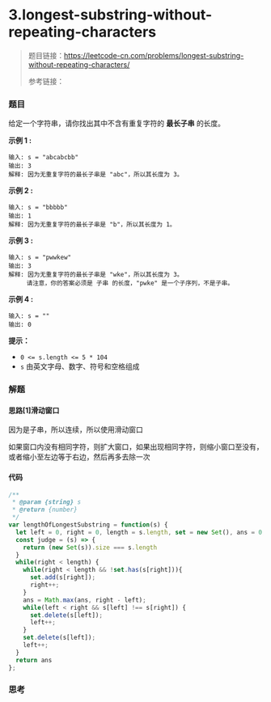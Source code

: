 # 3.longest-substring-without-repeating-characters

> 题目链接：https://leetcode-cn.com/problems/longest-substring-without-repeating-characters/
>
> 参考链接：

### 题目

给定一个字符串，请你找出其中不含有重复字符的 **最长子串** 的长度。

**示例 1 :**

```
输入: s = "abcabcbb"
输出: 3 
解释: 因为无重复字符的最长子串是 "abc"，所以其长度为 3。
```

**示例 2 :**

```
输入: s = "bbbbb"
输出: 1
解释: 因为无重复字符的最长子串是 "b"，所以其长度为 1。
```

**示例 3 :**

```
输入: s = "pwwkew"
输出: 3
解释: 因为无重复字符的最长子串是 "wke"，所以其长度为 3。
     请注意，你的答案必须是 子串 的长度，"pwke" 是一个子序列，不是子串。
```

**示例 4 :**

```
输入: s = ""
输出: 0
```

**提示：**

- `0 <= s.length <= 5 * 104`
- `s` 由英文字母、数字、符号和空格组成



### 解题

#### 思路[1]滑动窗口

因为是子串，所以连续，所以使用滑动窗口

如果窗口内没有相同字符，则扩大窗口，如果出现相同字符，则缩小窗口至没有，或者缩小至左边等于右边，然后再多去除一次

#### 代码

```javascript
/**
 * @param {string} s
 * @return {number}
 */
var lengthOfLongestSubstring = function(s) {
  let left = 0, right = 0, length = s.length, set = new Set(), ans = 0;
  const judge = (s) => {
    return (new Set(s)).size === s.length
  }
  while(right < length) {
    while(right < length && !set.has(s[right])){
      set.add(s[right]);
      right++;
    }
    ans = Math.max(ans, right - left);
    while(left < right && s[left] !== s[right]) {
      set.delete(s[left]);
      left++;
    }
    set.delete(s[left]);
    left++;
  }
  return ans
};
```



### 思考